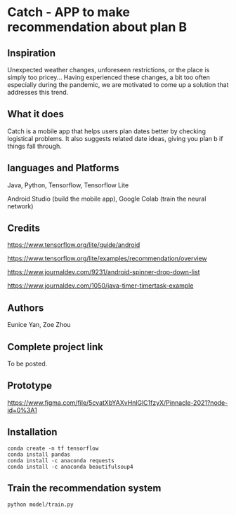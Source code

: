 # Catch - APP to make recommendation about plan B

## Inspiration
Unexpected weather changes, unforeseen restrictions, or the place is simply too pricey... 
Having experienced these changes, a bit too often especially during the pandemic, we are 
motivated to come up a solution that addresses this trend.

## What it does
Catch is a mobile app that helps users plan dates better by checking logistical problems.
It also suggests related date ideas, giving you plan b if things fall through.

## languages and Platforms
Java, Python, Tensorflow, Tensorflow Lite

Android Studio (build the mobile app), Google Colab (train the neural network)

## Credits

https://www.tensorflow.org/lite/guide/android

https://www.tensorflow.org/lite/examples/recommendation/overview

https://www.journaldev.com/9231/android-spinner-drop-down-list

https://www.journaldev.com/1050/java-timer-timertask-example

## Authors
Eunice Yan, Zoe Zhou

## Complete project link

To be posted.

## Prototype

https://www.figma.com/file/5cvatXbYAXvHnlGlC1fzyX/Pinnacle-2021?node-id=0%3A1

## Installation

```
conda create -n tf tensorflow
conda install pandas
conda install -c anaconda requests 
conda install -c anaconda beautifulsoup4
```

## Train the recommendation system

```
python model/train.py
```


